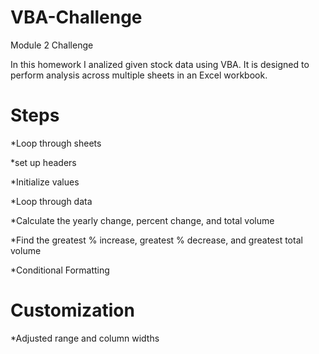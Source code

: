 # VBA-Challenge
Module 2 Challenge

In this homework I analized given stock data using VBA. It is designed to perform analysis across multiple sheets in an Excel workbook.

# Steps
*Loop through sheets

*set up headers

*Initialize values 

*Loop through data

*Calculate the yearly change, percent change, and total volume

*Find the greatest % increase, greatest % decrease, and greatest total volume

*Conditional Formatting

# Customization
*Adjusted range and column widths
